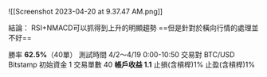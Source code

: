 ![[Screenshot 2023-04-20 at 9.37.47 AM.png]]

結論：
RSI+NMACD可以抓得到上升的明顯趨勢
==但是針對於橫向行情的處理並不好==

勝率 **62.5%**（40單）
測試時間 4/2～4/19  0:00-10:50
交易對 BTC/USD Bitstamp
初始資金 1
交易單數 40
**帳戶收益 1.1**
止損(含槓桿)1%
止盈(含槓桿)1%




